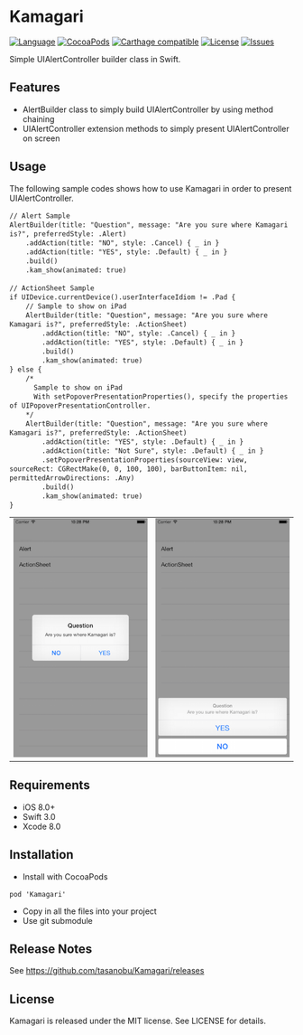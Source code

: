 Kamagari
===
[![Language](http://img.shields.io/badge/language-swift-brightgreen.svg?style=flat
)](https://developer.apple.com/swift)
[![CocoaPods](https://img.shields.io/cocoapods/v/Kamagari.svg)]()
[![Carthage compatible](https://img.shields.io/badge/Carthage-compatible-4BC51D.svg?style=flat)](https://github.com/Carthage/Carthage)
[![License](http://img.shields.io/badge/license-MIT-lightgrey.svg?style=flat
)](http://mit-license.org)
[![Issues](https://img.shields.io/github/issues/tasanobu/Kamagari.svg?style=flat
)](https://github.com/tasanobu/Kamagari/issues?state=open)

Simple UIAlertController builder class in Swift.

## Features
- AlertBuilder class to simply build UIAlertController by using method chaining
- UIAlertController extension methods to simply present UIAlertController on screen

## Usage
The following sample codes shows how to use Kamagari in order to present UIAlertController.

```
// Alert Sample
AlertBuilder(title: "Question", message: "Are you sure where Kamagari is?", preferredStyle: .Alert)
    .addAction(title: "NO", style: .Cancel) { _ in }
    .addAction(title: "YES", style: .Default) { _ in }
    .build()
    .kam_show(animated: true)

// ActionSheet Sample
if UIDevice.currentDevice().userInterfaceIdiom != .Pad {
    // Sample to show on iPad
    AlertBuilder(title: "Question", message: "Are you sure where Kamagari is?", preferredStyle: .ActionSheet)
        .addAction(title: "NO", style: .Cancel) { _ in }
        .addAction(title: "YES", style: .Default) { _ in }
        .build()
        .kam_show(animated: true)
} else {
    /*
      Sample to show on iPad
      With setPopoverPresentationProperties(), specify the properties of UIPopoverPresentationController.
    */
    AlertBuilder(title: "Question", message: "Are you sure where Kamagari is?", preferredStyle: .ActionSheet)
        .addAction(title: "YES", style: .Default) { _ in }
        .addAction(title: "Not Sure", style: .Default) { _ in }
        .setPopoverPresentationProperties(sourceView: view, sourceRect: CGRectMake(0, 0, 100, 100), barButtonItem: nil, permittedArrowDirections: .Any)
        .build()
        .kam_show(animated: true)
}
```

<table>
<td><img src="ScreenShots/00.png"></td>
<td><img src="ScreenShots/01.png"></td>
</table>

## Requirements
- iOS 8.0+
- Swift 3.0
- Xcode 8.0

## Installation
- Install with CocoaPods
```
pod 'Kamagari'
```
- Copy in all the files into your project
- Use git submodule

## Release Notes
See https://github.com/tasanobu/Kamagari/releases

## License
Kamagari is released under the MIT license. See LICENSE for details.
